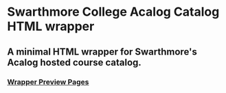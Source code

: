 # Swarthmore College Acalog Catalog HTML wrapper

## A minimal HTML wrapper for Swarthmore's Acalog hosted course catalog.

### [Wrapper Preview Pages](https://swarthmore.github.io/acalog-wrapper/index.html)

